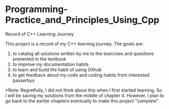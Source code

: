 # Programming-Practice_and_Principles_Using_Cpp
Record of C++ Learning Journey

This project is a record of my C++ learning journey. The goals are:
1) to catalog all solutions written by me to the exercises and questions presented in the textbook
2) to improve my documentation habits
3) to learn and build the habit of using Github
4) to get feedback about my code and coding habits from interested passerbys


*Note: Regretfully, I did not think about this when I first started learning. 
So I will be saving my solutions from the middle of chapter 4. 
However, I plan to go back to the earlier chapters eventually to make this project "complete".
